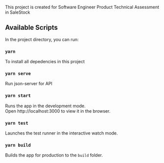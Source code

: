 This project is created for Software Engineer Product Technical Assessment in SaleStock

## Available Scripts

In the project directory, you can run:

### `yarn`

To install all depedencies in this project

### `yarn serve`

Run json-server for API

### `yarn start`

Runs the app in the development mode.<br>
Open http://localhost:3000 to view it in the browser.

### `yarn test`

Launches the test runner in the interactive watch mode.<br>

### `yarn build`

Builds the app for production to the `build` folder.<br>
